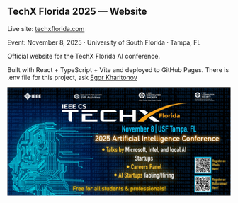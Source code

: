 ## TechX Florida 2025 — Website

Live site: <a href="https://techxflorida.com" target="blank">techxflorida.com</a>

Event: November 8, 2025 · University of South Florida · Tampa, FL

Official website for the TechX Florida AI conference. 

Built with React + TypeScript + Vite and deployed to GitHub Pages. There is .env file for this project, ask <a href="https://github.com/kharitonov-egor" target="blank">Egor Kharitonov</a>

![cover.jpeg](TechX_Website/src/assets/cover.jpeg)
